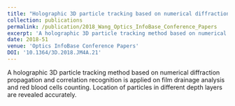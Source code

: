 ```yaml
---
title: "Holographic 3D particle tracking based on numerical diffraction propagation and correlation recognition"
collection: publications
permalink: /publication/2018_Wang_Optics_InfoBase_Conference_Papers
excerpt: 'A holographic 3D particle tracking method based on numerical diffraction propagation and correlation recognition is applied on film drainage analysis and red blood cells counting. Location of particles in different depth layers are revealed accurately.'
date: 2018-51
venue: 'Optics InfoBase Conference Papers'
DOI: '10.1364/3D.2018.JM4A.21'
---
```

A holographic 3D particle tracking method based on numerical diffraction propagation and correlation recognition is applied on film drainage analysis and red blood cells counting. Location of particles in different depth layers are revealed accurately.
